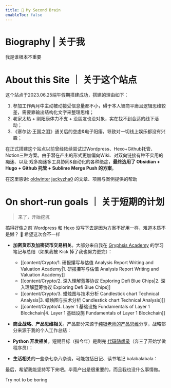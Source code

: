 ```yaml
---
title: 🧠 My Second Brain
enableToc: false
---
```


# Biography | 关于我
我是谁根本不重要

# About this Site ｜ 关于这个站点
这个站点于2023.06.25端午假期搭建成功，搭建的理由如下：
1. 参加工作两月中主动被动接受信息量都不小，碍于本人智商平庸且逻辑思维较差，需要靠输出结构化文字来整理思绪；
2. 老家太热 + 刚阳康体力不支 + 没朋友也没对象，实在找不到合适的线下活动；
3. 《塞尔达·王国之泪》通关后的空虚&电子阳痿，导致对一切线上娱乐都没有兴趣；

在正式搭建这个站点以前曾经陆续尝试过Wordpress、Hexo+Github托管、Notion三种方案。由于潜在产出的形式更加偏向Wiki、对双向链接有种不实用的痴迷、以及
戏多痴迷多工具协同&自动化的各种绝症，**最终选用了 Obsidian + Hugo + Github 托管 + Sublime Merge Push 的方案**。

在这里感谢: [oldwinter](https://notes.oldwinter.top) [jackyzha0]( https://github.com/jackyzha0 ) 的文章、项目与案例提供的帮助

# On short-run goals ｜ 关于短期的计划
>来了，开始挖坑
>
 搞得好像之前 Wordpress 和 Hexo 没写下去是因为方案不好用一样，难道本质不是懒？
 🫥 希望这次会不一样

- **加密货币及加密货币交易相关**。大部分来自我在 [Gryphsis Academy](https://twitter.com/gryphsisacademy) 的学习笔记与总结（如果我被 Kick 掉了我也努力更完）：
	-  [[content/Crypto/1. 研报攥写与估值 Analysis Report Writing and Valuation Academy|1. 研报攥写与估值 Analysis Report Writing and Valuation Academy]]
	-  [[content/Crypto/2. 深入理解蓝筹协议 Exploring Defi Blue Chips|2. 深入理解蓝筹协议 Exploring Defi Blue Chips]]
	-  [[content/Crypto/3. 蜡烛图与技术分析 Candlestick chart Technical Analysis|3. 蜡烛图与技术分析 Candlestick chart Technical Analysis]]]
	-  [[content/Crypto/4. Layer 1 基础设施 Fundamentals of Layer 1 Blockchain|4. Layer 1 基础设施 Fundamentals of Layer 1 Blockchain]]
- **商业战略、产品思维相关**。产品部分来源于[纯银老师的产品思维](https://www.jianshu.com/u/c22ccc510fb9)分享，战略部分来源于我的个人工作总结：

- **Python 开发相关**。短期目标（指今年）是刷完 [代码随想录](https://github.com/youngyangyang04/leetcode-master)（奔三了开始学做程序员）：
- **生活相关**的一些杂七杂八杂谈，可能包括日记、读书笔记 balabalabala：
	

最后，希望我能坚持写下来吧。毕竟产出是很重要的，而且我也没什么事情做。

Try not to be boring